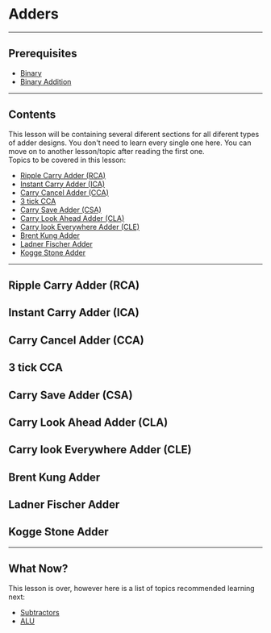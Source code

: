 # Adders

---

## Prerequisites

- [Binary](Binary.md#binary)
- [Binary Addition](Binary%20Addition.md#binary-addition)

---

## Contents

This lesson will be containing several diferent sections for all diferent types of adder designs. You don't need to learn every single one here. You can move on to another lesson/topic after reading the first one.  
Topics to be covered in this lesson:

- [Ripple Carry Adder (RCA)](Adders.md#ripple-carry-adder-rca)
- [Instant Carry Adder (ICA)](Adders.md#instant-carry-adder-ica)
- [Carry Cancel Adder (CCA)](Adders.md#carry-cancel-adder-cca)
- [3 tick CCA](Adders.md#3-tick-cca)
- [Carry Save Adder (CSA)](Adders.md#carry-save-adder-csa)
- [Carry Look Ahead Adder (CLA)](Adders.md#carry-look-ahead-adder-cla)
- [Carry look Everywhere Adder (CLE)](Adders.md#carry-look-everywhere-adder-cle)
- [Brent Kung Adder](Adders.md#brent-kung-adder)
- [Ladner Fischer Adder](Adders.md#ladner-fischer-adder)
- [Kogge Stone Adder](Adders.md#kogge-stone-adder)

---

## Ripple Carry Adder (RCA)



[//]: # (TODO)

## Instant Carry Adder (ICA)



## Carry Cancel Adder (CCA)



## 3 tick CCA



## Carry Save Adder (CSA)



## Carry Look Ahead Adder (CLA)



## Carry look Everywhere Adder (CLE)



## Brent Kung Adder



## Ladner Fischer Adder



## Kogge Stone Adder



---
## What Now?

This lesson is over, however here is a list of topics recommended learning next:

- [Subtractors](Subtractors.md#subtractors)
- [ALU](ALU.md#alu)

